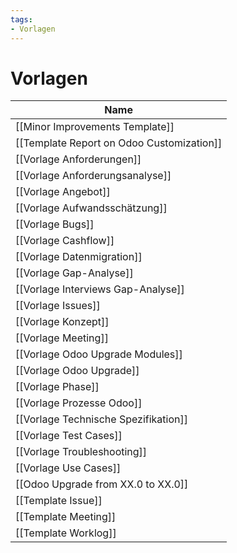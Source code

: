 ```yaml
---
tags:
- Vorlagen
---
```


# Vorlagen

| Name                                      |
| ----------------------------------------- |
| [[Minor Improvements Template]]           |
| [[Template Report on Odoo Customization]] |
| [[Vorlage Anforderungen]]                 |
| [[Vorlage Anforderungsanalyse]]           |
| [[Vorlage Angebot]]                       |
| [[Vorlage Aufwandsschätzung]]             |
| [[Vorlage Bugs]]                          |
| [[Vorlage Cashflow]]                      |
| [[Vorlage Datenmigration]]                |
| [[Vorlage Gap-Analyse]]                   |
| [[Vorlage Interviews Gap-Analyse]]        |
| [[Vorlage Issues]]                        |
| [[Vorlage Konzept]]                       |
| [[Vorlage Meeting]]                       |
| [[Vorlage Odoo Upgrade Modules]]          |
| [[Vorlage Odoo Upgrade]]                  |
| [[Vorlage Phase]]                         |
| [[Vorlage Prozesse Odoo]]                 |
| [[Vorlage Technische Spezifikation]]      |
| [[Vorlage Test Cases]]                    |
| [[Vorlage Troubleshooting]]               |
| [[Vorlage Use Cases]]                     |
| [[Odoo Upgrade from XX.0 to XX.0]]        |
| [[Template Issue]]                        |
| [[Template Meeting]]                      |
| [[Template Worklog]]                      |
